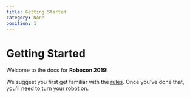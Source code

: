 ```yaml
---
title: Getting Started
category: None
position: 1
---
```


# Getting Started

Welcome to the docs for **Robocon 2019**!

We suggest you first get familiar with the [rules](/rules.md). Once you've done that, you'll need to [turn your robot on](/turning-everything-on.html).


